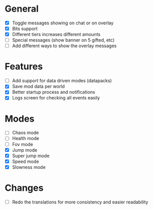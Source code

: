 # General
 - [x] Toggle messages showing on chat or on overlay
 - [x] Bits support
 - [x] Different tiers increases different amounts
 - [ ] Special messages (show banner on 5 gifted, etc)
 - [ ] Add different ways to show the overlay messages

# Features
- [ ] Add support for data driven modes (datapacks)
- [x] Save mod data per world
- [x] Better startup process and notifications
- [x] Logs screen for checking all events easily

# Modes
 - [ ] Chaos mode
 - [ ] Health mode
 - [ ] Fov mode
 - [x] Jump mode
 - [x] Super jump mode
 - [x] Speed mode
 - [x] Slowness mode

# Changes
- [ ] Redo the translations for more consistency and easier readability